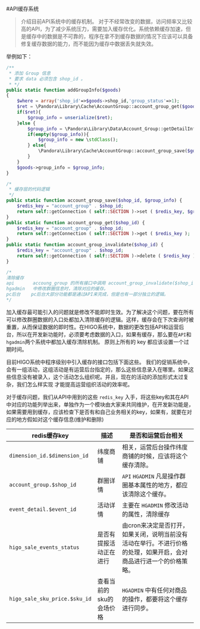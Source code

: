 #API缓存系统

>介绍目前API系统中的缓存机制。
对于不经常改变的数据，访问频率又比较高的API，为了减少系统压力，需要加入缓存优化。系统依赖缓存加速，但是缓存中的数据是不可靠的，程序在拿不到缓存数据的情况下应该可以具备修复缓存数据的能力，而不能因为缓存中数据丢失就失效。

举例如下：

```php
/**
 * 添加 Group 信息
 * 要求 data 必须包含 shop_id 。
 * */
public static function addGroupInfo($goods)
{
	$where = array('shop_id'=>$goods->shop_id,'group_status'=>1);
	$ret = \Pandora\Library\Cache\AccountGroup::account_group_get($goods->shop_id);
	if($ret){
		$group_info = unserialize($ret);
	}else {
		$group_info = \Pandora\Library\Data\Account_Group::getDetailInfo($where);
		if(empty($group_info)){
			$group_info = new \stdClass();
		} else{
			\Pandora\Library\Cache\AccountGroup::account_group_save($goods->shop_id, serialize($group_info));                            
		}
	}
	$goods->group_info = $group_info;
}

/*
 * 缓存层的代码逻辑
 */
public static function account_group_save($shop_id, $group_info) {
	$redis_key = "account_group" . $shop_id;
	return self::getConnection ( self::SECTION )->set ( $redis_key, $group_info, 3600 );
}
public static function account_group_get($shop_id) {
	$redis_key = "account_group" . $shop_id;
	return self::getConnection ( self::SECTION )->get ( $redis_key );
}
public static function account_group_invalidate($shop_id) {
	$redis_key = "account_group" . $shop_id;
	return self::getConnection ( self::SECTION )->delete ( $redis_key );
}

/*
清除缓存
api       accoung_group 的所有接口中调用 account_group_invalidate($shop_id) 方法来清除缓存。
hgadmin   中修改群圈信息时，清除对应的缓存。
pc后台    pc后台大部分功能都是通过API来完成，但是也有一部分独立的逻辑。
*/
```
加入缓存最可能引入的问题就是修改不能即时生效。为了解决这个问题，要在所有可以修改群圈数据的入口处都加入清除缓存的逻辑。这样，缓存会在下次查询时被重置，从而保证数据的即时性。在HIGO系统中，数据的更改包括API和运营后台，所以在开发新功能时，必须要考虑数据的入口，如果有缓存，那么要在`API`和`hgadmin`两个系统中都加入缓存清除机制。
原则上所有的 key 都应该设置一个过期时间。

目前HIGO系统中程序级别中引入缓存的接口包括下面这些。
我们的促销系统中，会有一组活动，这组活动是有运营后台指定的，那么这些信息录入在哪里。如果这些信息没有被录入，这个活动怎么组织呢。并且，现在的活动的添加形式太过复杂，我们怎么样实现
才能提高运营组织活动的效率呢。

对于缓存问题，我们从API中用到的这些 `redis_key` 入手，将这些key和其在API中对应的功能列举出来，单独作为一个模块由大家来共同维护，在开发新功能是，如果需要用到缓存，应该检查下是否有和自己业务相关的key，如果有，就要在对应的地方假如对这个缓存信息(维护和删除)

 redis缓存key |  描述  | 是否和运营后台相关
------ | --------- | ---------
`dimension_id.$dimension_id` | 纬度商铺 | 相关，运营后台操作纬度商铺的时候，应该将这个缓存清除。
`account_group.$shop_id` | 群圈详情 | `API` `HGADMIN` 凡是操作群圈基本属性的地方，都应该清除这个缓存。
`event_detail.$event_id` | 活动详情 | 主要在 `HGADMIN` 修改活动的属性，清除缓存
`higo_sale_events_status` | 是否有提报活动正在进行 | 由cron来决定是否打开，如果关闭，说明当前没有活动在举行。不进行价格的处理，如果开启，会对商品进行进一个的价格策略。
`higo_sale_sku_price.$sku_id` | 查看当前的sku的会场价格 |`HGADMIN` 中有任何对商品的操作，都要将这个缓存进行同步。


